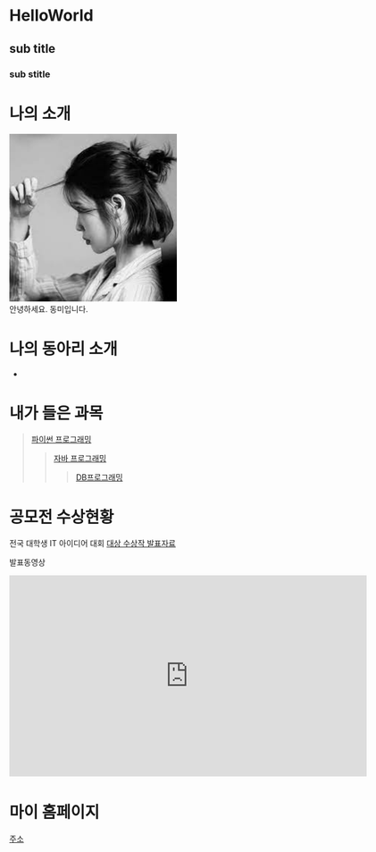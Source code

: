 # HelloWorld
## sub title
### sub stitle

# 나의 소개
<img src="1.jpg" width="300" height="300"/><br>
안녕하세요. 동미입니다.

# 나의 동아리 소개
-

# 내가 들은 과목
> [파이썬 프로그래밍](http://www.python.org)
> > [자바 프로그래밍](http://www.Java.org)
> > > [DB프로그래밍](http://www.DB.org)

# 공모전 수상현황
전국 대학생 IT 아이디어 대회
[대상 수상작 발표자료](/presentation.pptx)

발표동영상
<iframe width="640" height="360" src="https://www.youtube.com/embed/t24C0DMcNMM" title="대학교에 돔구장이?!⚾ 매출 3조✨대기업이 재단인 동양미래대학교 대학탐방기🛴" frameborder="0" allow="accelerometer; autoplay; clipboard-write; encrypted-media; gyroscope; picture-in-picture; web-share" allowfullscreen></iframe>


마이 홈페이지
==================
[주소](https://sejin0101.github.io/HelloWorld/)
